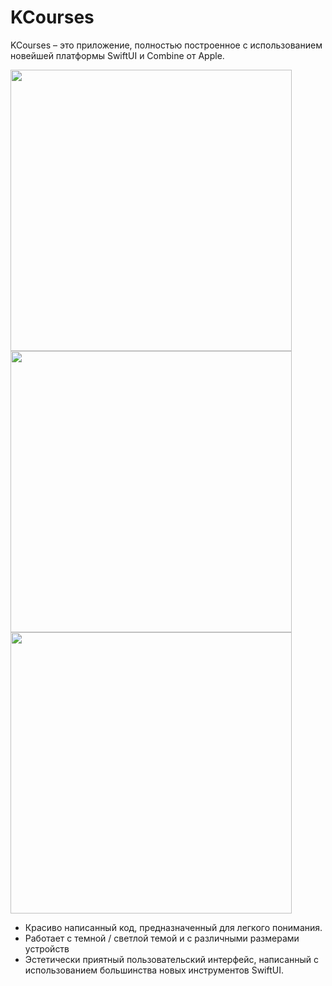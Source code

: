 # KCourses

KCourses – это приложение, полностью построенное с использованием новейшей платформы SwiftUI и Combine от Apple.

<img src="https://github.com/VestaCute/KCourses/blob/main/Снимок%20экрана%202020-12-20%20в%2009.55.43.png" height=450><img src="https://github.com/VestaCute/KCourses/blob/main/Снимок%20экрана%202020-12-20%20в%2009.35.58.png" height=450><img src="https://github.com/VestaCute/KCourses/blob/main/Снимок%20экрана%202020-12-20%20в%2009.36.09.png" height=450>


- Красиво написанный код,  предназначенный для легкого понимания.
- Работает с темной / светлой темой и с различными размерами устройств
- Эстетически приятный пользовательский интерфейс, написанный с использованием большинства новых инструментов SwiftUI.
